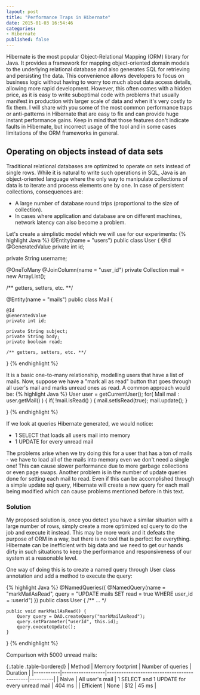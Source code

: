 ```yaml
---
layout: post
title: "Performance Traps in Hibernate"
date: 2015-01-03 16:54:46
categories:
- Hibernate
published: false
---
```

Hibernate is the most popular Object-Relational Mapping (ORM) library for Java. 
It provides a framework for mapping object-oriented domain models to the underlying relational database and also generates SQL for retrieving and persisting the data.
This convenience allows developers to focus on business logic without having to worry too much about data access details, allowing more rapid development.
However, this often comes with a hidden price, as it is easy to write suboptimal code with problems that usually manifest in production with larger scale of data and when it's very costly to fix them. 
I will share with you some of the most common performance traps or anti-patterns in Hibernate that are easy to fix and can provide huge instant performance gains. 
Keep in mind that those features don't indicate faults in Hibernate, but incorrect usage of the tool and in some cases limitations of the ORM frameworks in general.

## Operating on objects instead of data sets

Traditional relational databases are optimized to operate on sets instead of single rows. 
While it is natural to write such operations in SQL, Java is an object-oriented language where the only way to manipulate collections of data is to iterate and process elements one by one.
In case of persistent collections, consequences are:  
* A large number of database round trips (proportional to the size of collection).  
* In cases where application and database are on different machines, network latency can also become a problem.

Let's create a simplistic model which we will use for our experiments:
{% highlight Java %}
@Entity(name = "users")
public class User {
@Id
@GeneratedValue
private int id;
	
private String username;
	
@OneToMany
@JoinColumn(name = "user_id")
private Collection<Mail> mail = new ArrayList<Mail>();
	
/** getters, setters, etc. **/

@Entity(name = "mails")
public class Mail {

	@Id
	@GeneratedValue
	private int id;
	
	private String subject;
	private String body;
	private boolean read;
	
	/** getters, setters, etc. **/
}
{% endhighlight %}

It is a basic one-to-many relationship, modelling users that have a list of mails. 
Now, suppose we have a "mark all as read" button that goes through all user's mail and marks unread ones as read.
A common approach would be:
{% highlight Java %}
User user = getCurrentUser();
for( Mail mail : user.getMail() ) {
	if( !mail.isRead() ) {
		mail.setIsRead(true);
		mail.update();
	}
	
}
{% endhighlight %}

If we look at queries Hibernate generated, we would notice:
- 1 SELECT that loads all users mail into memory
- 1 UPDATE for every unread mail

The problems arise when we try doing this for a user that has a ton of mails - we have to load all of the mails into memory even we don't need a single one!
This can cause slower performance due to more garbage collections or even page swaps. Another problem is in the number of update queries done for setting each mail to read.
Even if this can be accomplished through a simple update sql query, Hibernate will create a new query for each mail being modified which can cause problems mentioned before in this text.

### Solution

My proposed solution is, once you detect you have a similar situation with a large number of rows, simply create a more optimized sql query to do the job and execute it instead.
This may be more work and it defeats the purpose of ORM in a way, but there is no tool that is perfect for everything.
Hibernate can be inefficient with big data and we need to get our hands dirty in such situations to keep the performance and responsiveness of our system at a reasonable level.

One way of doing this is to create a named query through User class annotation and add a method to execute the query:

{% highlight Java %}
@NamedQueries({ @NamedQuery(name = "markMailAsRead", query = "UPDATE mails SET read = true WHERE user_id = :userId") })
public class User {
	/** ... */
	
	public void markMailAsRead() {
		Query query = DAO.createQuery("markMailAsRead");
		query.setParameter("userId", this.id);
		query.executeUpdate();
	}
}
{% endhighlight %}

Comparison with 5000 unread mails:

{:.table .table-bordered}
| Method    | Memory footprint | Number of queries                           | Duration |
|-----------|------------------|---------------------------------------------|----------|
| Naive     | All user's mail  | 1 SELECT and 1 UPDATE for every unread mail | 404 ms   |
| Efficient | None             | $12                                         | 45 ms    |
